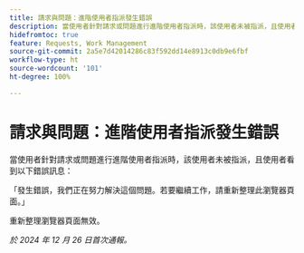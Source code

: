 ```yaml
---
title: 請求與問題：進階使用者指派發生錯誤
description: 當使用者針對請求或問題進行進階使用者指派時，該使用者未被指派，且使用者看到錯誤訊息。
hidefromtoc: true
feature: Requests, Work Management
source-git-commit: 2a5e7d42014286c83f592dd14e8913c0db9e6fbf
workflow-type: ht
source-wordcount: '101'
ht-degree: 100%

---
```



# 請求與問題：進階使用者指派發生錯誤

當使用者針對請求或問題進行進階使用者指派時，該使用者未被指派，且使用者看到以下錯誤訊息：

「發生錯誤，我們正在努力解決這個問題。若要繼續工作，請重新整理此瀏覽器頁面。」

重新整理瀏覽器頁面無效。

_於 2024 年 12 月 26 日首次通報。_
